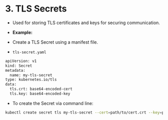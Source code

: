 # 3. TLS Secrets
* Used for storing TLS certificates and keys for securing communication.

* **Example:**
* Create a TLS Secret using a manifest file.

* `tls-secret.yaml`
```bash
apiVersion: v1
kind: Secret
metadata:
  name: my-tls-secret
type: kubernetes.io/tls
data:
  tls.crt: base64-encoded-cert
  tls.key: base64-encoded-key
```
* To create the Secret via command line:

```bash
kubectl create secret tls my-tls-secret --cert=path/to/cert.crt --key=path/to/key.key
```
